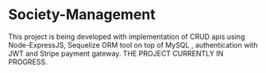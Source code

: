 # Society-Management
This project is being developed with implementation of CRUD apis using Node-ExpressJS, Sequelize ORM tool on top of MySQL , authentication with JWT and Stripe payment gateway.
THE PROJECT CURRENTLY IN PROGRESS.

